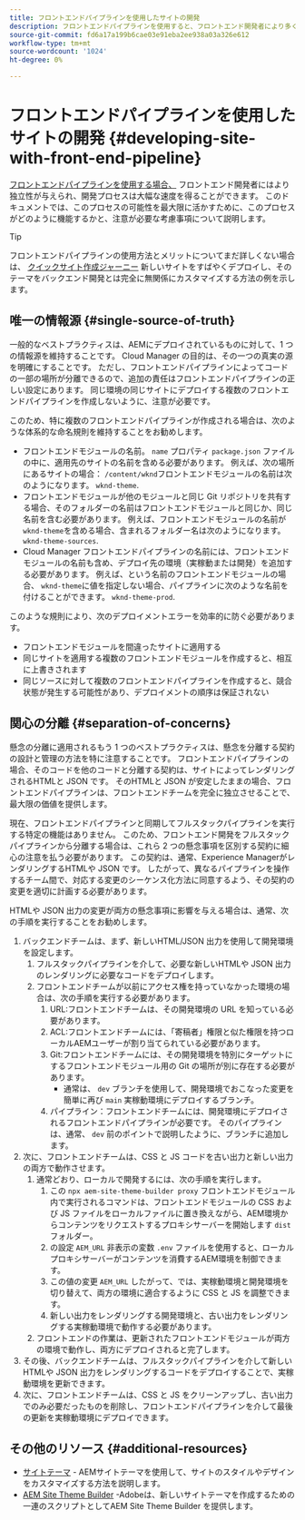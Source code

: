 ```yaml
---
title: フロントエンドパイプラインを使用したサイトの開発
description: フロントエンドパイプラインを使用すると、フロントエンド開発者により多くの独立性が与えられ、開発プロセスは大幅な速度を得ることができます。
source-git-commit: fd6a17a199b6cae03e91eba2ee938a03a326e612
workflow-type: tm+mt
source-wordcount: '1024'
ht-degree: 0%

---
```



# フロントエンドパイプラインを使用したサイトの開発 {#developing-site-with-front-end-pipeline}

[フロントエンドパイプラインを使用する場合、](/help/implementing/cloud-manager/configuring-pipelines/introduction-ci-cd-pipelines.md#front-end) フロントエンド開発者にはより独立性が与えられ、開発プロセスは大幅な速度を得ることができます。 このドキュメントでは、このプロセスの可能性を最大限に活かすために、このプロセスがどのように機能するかと、注意が必要な考慮事項について説明します。

>[!TIP]
>
>フロントエンドパイプラインの使用方法とメリットについてまだ詳しくない場合は、 [クイックサイト作成ジャーニー](/help/journey-sites/quick-site/overview.md) 新しいサイトをすばやくデプロイし、そのテーマをバックエンド開発とは完全に無関係にカスタマイズする方法の例を示します。

## 唯一の情報源 {#single-source-of-truth}

一般的なベストプラクティスは、AEMにデプロイされているものに対して、1 つの情報源を維持することです。 Cloud Manager の目的は、その一つの真実の源を明確にすることです。 ただし、フロントエンドパイプラインによってコードの一部の場所が分離できるので、追加の責任はフロントエンドパイプラインの正しい設定にあります。 同じ環境の同じサイトにデプロイする複数のフロントエンドパイプラインを作成しないように、注意が必要です。

このため、特に複数のフロントエンドパイプラインが作成される場合は、次のような体系的な命名規則を維持することをお勧めします。

* フロントエンドモジュールの名前。 `name` プロパティ `package.json` ファイルの中に、適用先のサイトの名前を含める必要があります。 例えば、次の場所にあるサイトの場合： `/content/wknd`フロントエンドモジュールの名前は次のようになります。 `wknd-theme`.
* フロントエンドモジュールが他のモジュールと同じ Git リポジトリを共有する場合、そのフォルダーの名前はフロントエンドモジュールと同じか、同じ名前を含む必要があります。 例えば、フロントエンドモジュールの名前が `wknd-theme`を含める場合、含まれるフォルダー名は次のようになります。 `wknd-theme-sources`.
* Cloud Manager フロントエンドパイプラインの名前には、フロントエンドモジュールの名前も含め、デプロイ先の環境（実稼動または開発）を追加する必要があります。 例えば、という名前のフロントエンドモジュールの場合、 `wknd-theme`に値を指定しない場合、パイプラインに次のような名前を付けることができます。 `wknd-theme-prod`.

このような規則により、次のデプロイメントエラーを効率的に防ぐ必要があります。

* フロントエンドモジュールを間違ったサイトに適用する
* 同じサイトを適用する複数のフロントエンドモジュールを作成すると、相互に上書きされます
* 同じソースに対して複数のフロントエンドパイプラインを作成すると、競合状態が発生する可能性があり、デプロイメントの順序は保証されない

## 関心の分離 {#separation-of-concerns}

懸念の分離に適用されるもう 1 つのベストプラクティスは、懸念を分離する契約の設計と管理の方法を特に注意することです。 フロントエンドパイプラインの場合、そのコードを他のコードと分離する契約は、サイトによってレンダリングされるHTMLと JSON です。 そのHTMLと JSON が安定したままの場合、フロントエンドパイプラインは、フロントエンドチームを完全に独立させることで、最大限の価値を提供します。

現在、フロントエンドパイプラインと同期してフルスタックパイプラインを実行する特定の機能はありません。 このため、フロントエンド開発をフルスタックパイプラインから分離する場合は、これら 2 つの懸念事項を区別する契約に細心の注意を払う必要があります。 この契約は、通常、Experience ManagerがレンダリングするHTMLや JSON です。 したがって、異なるパイプラインを操作するチーム間で、対応する変更のシーケンス化方法に同意するよう、その契約の変更を適切に計画する必要があります。

HTMLや JSON 出力の変更が両方の懸念事項に影響を与える場合は、通常、次の手順を実行することをお勧めします。

1. バックエンドチームは、まず、新しいHTML/JSON 出力を使用して開発環境を設定します。
   1. フルスタックパイプラインを介して、必要な新しいHTMLや JSON 出力のレンダリングに必要なコードをデプロイします。
   1. フロントエンドチームが以前にアクセス権を持っていなかった環境の場合は、次の手順を実行する必要があります。
      1. URL:フロントエンドチームは、その開発環境の URL を知っている必要があります。
      1. ACL:フロントエンドチームには、「寄稿者」権限と似た権限を持つローカルAEMユーザーが割り当てられている必要があります。
      1. Git:フロントエンドチームには、その開発環境を特別にターゲットにするフロントエンドモジュール用の Git の場所が別に存在する必要があります。
         * 通常は、 `dev` ブランチを使用して、開発環境でおこなった変更を簡単に再び `main` 実稼動環境にデプロイするブランチ。
      1. パイプライン：フロントエンドチームには、開発環境にデプロイされるフロントエンドパイプラインが必要です。 そのパイプラインは、通常、 `dev` 前のポイントで説明したように、ブランチに追加します。
1. 次に、フロントエンドチームは、CSS と JS コードを古い出力と新しい出力の両方で動作させます。
   1. 通常どおり、ローカルで開発するには、次の手順を実行します。
      1. この `npx aem-site-theme-builder proxy` フロントエンドモジュール内で実行されるコマンドは、フロントエンドモジュールの CSS および JS ファイルをローカルファイルに置き換えながら、AEM環境からコンテンツをリクエストするプロキシサーバーを開始します `dist` フォルダー。
      1. の設定 `AEM_URL` 非表示の変数 `.env` ファイルを使用すると、ローカルプロキシサーバーがコンテンツを消費するAEM環境を制御できます。
      1. この値の変更 `AEM_URL` したがって、では、実稼動環境と開発環境を切り替えて、両方の環境に適合するように CSS と JS を調整できます。
      1. 新しい出力をレンダリングする開発環境と、古い出力をレンダリングする実稼動環境で動作する必要があります。
   1. フロントエンドの作業は、更新されたフロントエンドモジュールが両方の環境で動作し、両方にデプロイされると完了します。
1. その後、バックエンドチームは、フルスタックパイプラインを介して新しいHTMLや JSON 出力をレンダリングするコードをデプロイすることで、実稼動環境を更新できます。
1. 次に、フロントエンドチームは、CSS と JS をクリーンアップし、古い出力でのみ必要だったものを削除し、フロントエンドパイプラインを介して最後の更新を実稼動環境にデプロイできます。

## その他のリソース {#additional-resources}

* [サイトテーマ](/help/sites-cloud/administering/site-creation/site-themes.md) - AEMサイトテーマを使用して、サイトのスタイルやデザインをカスタマイズする方法を説明します。
* [AEM Site Theme Builder](https://github.com/adobe/aem-site-theme-builder) -Adobeは、新しいサイトテーマを作成するための一連のスクリプトとしてAEM Site Theme Builder を提供します。

